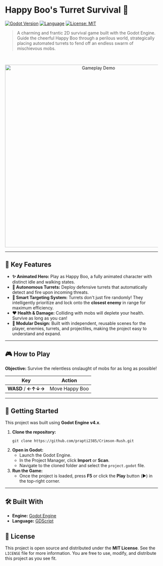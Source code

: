 # Happy Boo's Turret Survival 🌲

[![Godot Version](https://img.shields.io/badge/Godot-4.x-blue?logo=godotengine)](https://godotengine.org)
[![Language](https://img.shields.io/badge/Language-GDScript-yellow?logo=godotengine&logoColor=white)](https://docs.godotengine.org/en/stable/getting_started/scripting/gdscript/index.html)
[![License: MIT](https://img.shields.io/badge/License-MIT-green.svg)](https://opensource.org/licenses/MIT)

> A charming and frantic 2D survival game built with the Godot Engine. Guide the cheerful Happy Boo through a perilous world, strategically placing automated turrets to fend off an endless swarm of mischievous mobs.

<br>

<p align="center">
  <img src="https://user-images.githubusercontent.com/username/repo/path/to/your/gameplay.gif" alt="Gameplay Demo" width="600"/>
</p>

---

## 🎯 Key Features

* **✨ Animated Hero:** Play as Happy Boo, a fully animated character with distinct idle and walking states.
* **🤖 Autonomous Turrets:** Deploy defensive turrets that automatically detect and fire upon incoming threats.
* **🧠 Smart Targeting System:** Turrets don't just fire randomly! They intelligently prioritize and lock onto the **closest enemy** in range for maximum efficiency.
* **❤️ Health & Damage:** Colliding with mobs will deplete your health. Survive as long as you can!
* **🧩 Modular Design:** Built with independent, reusable scenes for the player, enemies, turrets, and projectiles, making the project easy to understand and expand.

---

## 🎮 How to Play

**Objective:** Survive the relentless onslaught of mobs for as long as possible!

| Key              | Action          |
| ---------------- | --------------- |
| **WASD** / **←↑↓→** | Move Happy Boo |
---

## 🚀 Getting Started

This project was built using **Godot Engine v4.x**.
1.  **Clone the repository:**
    ```
    git clone https://github.com/prapti2385/Crimson-Rush.git
    ```
2.  **Open in Godot:**
    * Launch the Godot Engine.
    * In the Project Manager, click **Import** or **Scan**.
    * Navigate to the cloned folder and select the `project.godot` file.
3.  **Run the Game:**
    * Once the project is loaded, press **F5** or click the **Play** button (▶️) in the top-right corner.

---

## 🛠️ Built With

* **Engine:** [Godot Engine](https://godotengine.org/)
* **Language:** [GDScript](https://docs.godotengine.org/en/stable/getting_started/scripting/gdscript/index.html)

## 📄 License

This project is open source and distributed under the **MIT License**. See the `LICENSE` file for more information. You are free to use, modify, and distribute this project as you see fit.
